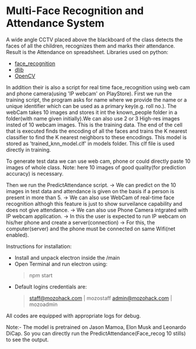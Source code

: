 # Multi-Face Recognition and Attendance System
A wide angle CCTV placed above the blackboard of the class detects the faces of all the children, recognizes them and marks their attendance. Result is the Attendance on spreadsheet. Libraries used on python:
* [face_recognition](https://github.com/ageitgey/face_recognition)
* [dlib](https://pypi.org/project/dlib/)
* [OpenCV](https://opencv.org/)

In addition their is also a script for real time face_recognition using web cam and phone camera(using 'IP webcam' on PlayStore). First we run the training script, the program asks for name where we provide the name or a unique identifier which can be used as a primary key(e.g. roll no.). The webCam takes 10 images and stores it int the known_people folder in a folder(with name given initially).We can also use 2 or 3 High-res images insted of 10 webcam images. This is the training data. The end of the cell that is executed finds the encoding of all the faces and trains the K nearest classifier to find the K nearest neighbors to these encodings. This model is stored as 'trained_knn_model.clf' in models folder. This clf file is used directly in training.

To generate test data we can use web cam, phone or could directly paste 10 images of whole class. Note: here 10 images of good quality(for prediction accuracy) is necessary.

Then we run the PredictAttendance script. -> We can predict on the 10 images in test data and attendance is given on the basis if a person is present in more than 5. -> We can also use WebCam of real-time face recognition althogh this feature is just to show surveilance capability and does not give attendance. -> We can also use Phone Camera intgrated with IP webcam application. -> In this the user is expected to run IP webcam on his/her phone and create a server(connection) -> For this, the computer(server) and the phone must be connected on same Wifi(net enabled).

Instructions for installation:
  * Install and unpack electron inside the /main
  * Open Terminal and run electron using: 
    > npm start
  * Default logins credentials are:
    > staff@mozohack.com | mozostaff
    > admin@mozohack.com | mozoadmin
    
All codes are equipped with appropriate logs for debug.

Note:- The model is pretrained on Jason Mamoa, Elon Musk and Leonardo DiCap. So you can directly run the PredictAttendance(Face_recog 10 stills) to see the output.
